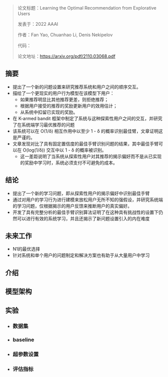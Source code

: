 > 论文标题：Learning the Optimal Recommendation from Explorative Users
>
> 发表于：2022 AAAI
>
> 作者：Fan Yao, Chuanhao Li, Denis Nekipelov
>
> 代码：
>
> 论文地址：https://arxiv.org/pdf/2110.03068.pdf

## 摘要

- 提出了一个新的问题设置来研究推荐系统和用户之间的顺序交互。
- 描绘了一个更现实的用户行为模型在该模型下用户：
  - 如果推荐明显比其他推荐更差，则拒绝推荐；
  - 根据用户接受的推荐的奖励更新用户的效用估计； 
  - 从系统中扣留已实现的奖励。
- 在 K-armed  bandit 框架中制定了系统与这种探索性用户之间的交互，并研究了在系统端学习最优推荐的问题
- 该系统可以在 O(1/δ) 相互作用中以至少 1 - δ  的概率识别最佳臂，文章证明这是严谨的。
- 文章发现对比了具有固定置信度的最佳手臂识别问题的结果，其中最佳手臂可以在 O(log(1/δ)) 交互中以 1 - δ  的概率被识别。
  - 这一差距说明了当系统从探索性用户对其推荐的揭示偏好而不是从已实现的奖励中学习时，系统必须支付不可避免的成本。

## 结论

- 提出了一个新的学习问题，即从探索性用户的揭示偏好中识别最佳手臂
- 通过对用户的学习行为进行建模来放松用户无所不知的强假设，并研究系统端的学习问题，仅根据揭示的用户反馈来推断用户的真实偏好。
- 开发了具有完整分析的最佳手臂识别算法证明了在这种具有挑战性的设置下仍然可以进行有效的系统学习，并且还揭示了新问题设置引入的内在难度

## 未来工作

- N1的最优选择
- 针对系统和单个用户的问题制定和解决方案也有助于从大量用户中学习

## 介绍

## 模型架构

## 实验

- ### 数据集

- ### baseline

- ### 超参数设置

- ### 评估指标